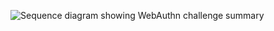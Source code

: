 <div class="common-image-format">

![Sequence diagram showing WebAuthn challenge summary](/img/authenticators/TBD.png)

</div>